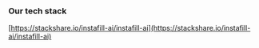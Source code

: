 ### Our tech stack
[https://stackshare.io/instafill-ai/instafill-ai](https://stackshare.io/instafill-ai/instafill-ai)
